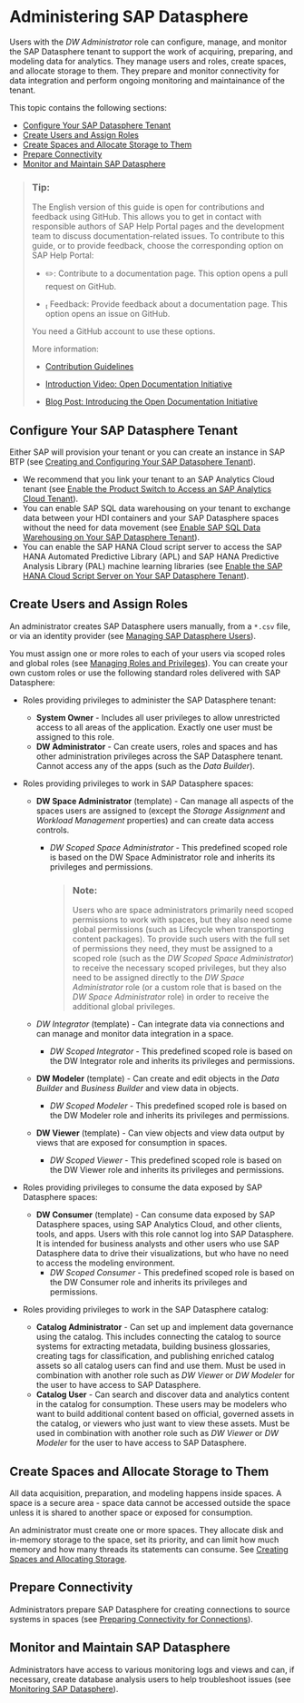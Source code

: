 <!-- loio70ee87c19d3b47459ac7f2c8d4fea48a -->

<link rel="stylesheet" type="text/css" href="css/sap-icons.css"/>

# Administering SAP Datasphere

Users with the *DW Administrator* role can configure, manage, and monitor the SAP Datasphere tenant to support the work of acquiring, preparing, and modeling data for analytics. They manage users and roles, create spaces, and allocate storage to them. They prepare and monitor connectivity for data integration and perform ongoing monitoring and maintainance of the tenant.

This topic contains the following sections:

-   [Configure Your SAP Datasphere Tenant](administering-sap-datasphere-70ee87c.md#loio70ee87c19d3b47459ac7f2c8d4fea48a__section_configure)
-   [Create Users and Assign Roles](administering-sap-datasphere-70ee87c.md#loio70ee87c19d3b47459ac7f2c8d4fea48a__section_users_roles)
-   [Create Spaces and Allocate Storage to Them](administering-sap-datasphere-70ee87c.md#loio70ee87c19d3b47459ac7f2c8d4fea48a__section_spaces)
-   [Prepare Connectivity](administering-sap-datasphere-70ee87c.md#loio70ee87c19d3b47459ac7f2c8d4fea48a__section_connectivity)
-   [Monitor and Maintain SAP Datasphere](administering-sap-datasphere-70ee87c.md#loio70ee87c19d3b47459ac7f2c8d4fea48a__section_monitoring)

> ### Tip:  
> The English version of this guide is open for contributions and feedback using GitHub. This allows you to get in contact with responsible authors of SAP Help Portal pages and the development team to discuss documentation-related issues. To contribute to this guide, or to provide feedback, choose the corresponding option on SAP Help Portal:
> 
> -   :pencil2:: Contribute to a documentation page. This option opens a pull request on GitHub.
> 
> -   <span class="SAP-icons"></span> Feedback: Provide feedback about a documentation page. This option opens an issue on GitHub.
> 
> 
> You need a GitHub account to use these options.
> 
> More information:
> 
> -   [Contribution Guidelines](https://help.sap.com/docs/open-documentation-initiative/contribution-guidelines/readme.html)
> 
> -   [Introduction Video: Open Documentation Initiative](https://www.youtube.com/watch?v=WJ0oarMlVW4)
> 
> -   [Blog Post: Introducing the Open Documentation Initiative](https://blogs.sap.com/2021/05/20/introducing-the-open-documentation-initiative/)



<a name="loio70ee87c19d3b47459ac7f2c8d4fea48a__section_configure"/>

## Configure Your SAP Datasphere Tenant

Either SAP will provision your tenant or you can create an instance in SAP BTP \(see [Creating and Configuring Your SAP Datasphere Tenant](Creating-and-Configuring-Your-Tenant/creating-and-configuring-your-sap-datasphere-tenant-2f80b57.md)\).

-   We recommend that you link your tenant to an SAP Analytics Cloud tenant \(see [Enable the Product Switch to Access an SAP Analytics Cloud Tenant](Creating-and-Configuring-Your-Tenant/enable-the-product-switch-to-access-an-sap-analytics-cloud-tenant-40db567.md)\).
-   You can enable SAP SQL data warehousing on your tenant to exchange data between your HDI containers and your SAP Datasphere spaces without the need for data movement \(see [Enable SAP SQL Data Warehousing on Your SAP Datasphere Tenant](Creating-and-Configuring-Your-Tenant/enable-sap-sql-data-warehousing-on-your-sap-datasphere-tenant-e9a2878.md)\).
-   You can enable the SAP HANA Cloud script server to access the SAP HANA Automated Predictive Library \(APL\) and SAP HANA Predictive Analysis Library \(PAL\) machine learning libraries \(see [Enable the SAP HANA Cloud Script Server on Your SAP Datasphere Tenant](Creating-and-Configuring-Your-Tenant/enable-the-sap-hana-cloud-script-server-on-your-sap-datasphere-tenant-2871942.md)\).



<a name="loio70ee87c19d3b47459ac7f2c8d4fea48a__section_users_roles"/>

## Create Users and Assign Roles

An administrator creates SAP Datasphere users manually, from a `*.csv` file, or via an identity provider \(see [Managing SAP Datasphere Users](Managing-Users-and-Roles/managing-sap-datasphere-users-4fb82cb.md)\).

You must assign one or more roles to each of your users via scoped roles and global roles \(see [Managing Roles and Privileges](Managing-Users-and-Roles/managing-roles-and-privileges-3740dac.md)\). You can create your own custom roles or use the following standard roles delivered with SAP Datasphere:

-   Roles providing privileges to administer the SAP Datasphere tenant:
    -   **System Owner** - Includes all user privileges to allow unrestricted access to all areas of the application. Exactly one user must be assigned to this role. 
    -   **DW Administrator** - Can create users, roles and spaces and has other administration privileges across the SAP Datasphere tenant. Cannot access any of the apps \(such as the *Data Builder*\). 

-   Roles providing privileges to work in SAP Datasphere spaces:
    -   **DW Space Administrator** \(template\) - Can manage all aspects of the spaces users are assigned to \(except the *Storage Assignment* and *Workload Management* properties\) and can create data access controls.
        -   *DW Scoped Space Administrator* - This predefined scoped role is based on the DW Space Administrator role and inherits its privileges and permissions.

            > ### Note:  
            > Users who are space administrators primarily need scoped permissions to work with spaces, but they also need some global permissions \(such as Lifecycle when transporting content packages\). To provide such users with the full set of permissions they need, they must be assigned to a scoped role \(such as the *DW Scoped Space Administrator*\) to receive the necessary scoped privileges, but they also need to be assigned directly to the *DW Space Administrator* role \(or a custom role that is based on the *DW Space Administrator* role\) in order to receive the additional global privileges.


    -   *DW Integrator* \(template\) - Can integrate data via connections and can manage and monitor data integration in a space.
        -   *DW Scoped Integrator* - This predefined scoped role is based on the DW Integrator role and inherits its privileges and permissions.


    -   **DW Modeler** \(template\) - Can create and edit objects in the *Data Builder* and *Business Builder* and view data in objects.
        -   *DW Scoped Modeler* - This predefined scoped role is based on the DW Modeler role and inherits its privileges and permissions.


    -   **DW Viewer** \(template\) - Can view objects and view data output by views that are exposed for consumption in spaces.
        -   *DW Scoped Viewer* - This predefined scoped role is based on the DW Viewer role and inherits its privileges and permissions.



-   Roles providing privileges to consume the data exposed by SAP Datasphere spaces:
    -   **DW Consumer** \(template\) - Can consume data exposed by SAP Datasphere spaces, using SAP Analytics Cloud, and other clients, tools, and apps. Users with this role cannot log into SAP Datasphere. It is intended for business analysts and other users who use SAP Datasphere data to drive their visualizations, but who have no need to access the modeling environment.
        -   *DW Scoped Consumer* - This predefined scoped role is based on the DW Consumer role and inherits its privileges and permissions.



-   Roles providing privileges to work in the SAP Datasphere catalog:
    -   **Catalog Administrator** - Can set up and implement data governance using the catalog. This includes connecting the catalog to source systems for extracting metadata, building business glossaries, creating tags for classification, and publishing enriched catalog assets so all catalog users can find and use them. Must be used in combination with another role such as *DW Viewer* or *DW Modeler* for the user to have access to SAP Datasphere.
    -   **Catalog User** - Can search and discover data and analytics content in the catalog for consumption. These users may be modelers who want to build additional content based on official, governed assets in the catalog, or viewers who just want to view these assets. Must be used in combination with another role such as *DW Viewer* or *DW Modeler* for the user to have access to SAP Datasphere.




<a name="loio70ee87c19d3b47459ac7f2c8d4fea48a__section_spaces"/>

## Create Spaces and Allocate Storage to Them

All data acquisition, preparation, and modeling happens inside spaces. A space is a secure area - space data cannot be accessed outside the space unless it is shared to another space or exposed for consumption.

An administrator must create one or more spaces. They allocate disk and in-memory storage to the space, set its priority, and can limit how much memory and how many threads its statements can consume. See [Creating Spaces and Allocating Storage](Creating-Spaces-and-Allocating-Storage/creating-spaces-and-allocating-storage-2ace657.md).



<a name="loio70ee87c19d3b47459ac7f2c8d4fea48a__section_connectivity"/>

## Prepare Connectivity

Administrators prepare SAP Datasphere for creating connections to source systems in spaces \(see [Preparing Connectivity for Connections](Preparing-Connectivity/preparing-connectivity-for-connections-bffbd58.md)\).



<a name="loio70ee87c19d3b47459ac7f2c8d4fea48a__section_monitoring"/>

## Monitor and Maintain SAP Datasphere

Administrators have access to various monitoring logs and views and can, if necessary, create database analysis users to help troubleshoot issues \(see [Monitoring SAP Datasphere](Monitoring-SAP-Datasphere/monitoring-sap-datasphere-28910cd.md)\).

